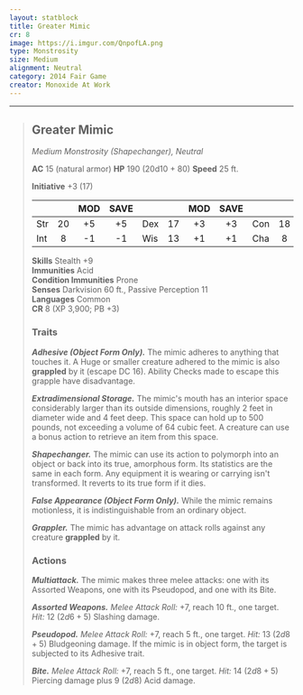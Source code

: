 ```yaml
---
layout: statblock
title: Greater Mimic
cr: 8
image: https://i.imgur.com/QnpofLA.png
type: Monstrosity
size: Medium
alignment: Neutral
category: 2014 Fair Game
creator: Monoxide At Work
---
```


___
> ## Greater Mimic
> *Medium Monstrosity (Shapechanger), Neutral*
> 
> **AC** 15 (natural armor) **HP** 190 (20d10 + 80) **Speed** 25 ft.
> 
> **Initiative** +3 (17)
>
> | | | MOD | SAVE | | | MOD | SAVE | | | MOD | SAVE |
> |:--|:-:|:----:|:----:|:--|:-:|:----:|:----:|:--|:-:|:----:|:----:|
> |Str| 20| +5 | +5 |Dex| 17| +3 | +3 |Con| 18| +4 | +4 |
> |Int| 8| -1 | -1 |Wis| 13| +1 | +1 |Cha| 8| -1 | -1 |
>
> **Skills** Stealth +9  
> **Immunities** Acid  
> **Condition Immunities** Prone  
> **Senses** Darkvision 60 ft., Passive Perception 11  
> **Languages** Common  
> **CR** 8 (XP 3,900; PB +3)
>
> ### Traits
>
> ***Adhesive (Object Form Only).*** The mimic adheres to anything that touches it. A Huge or smaller creature adhered to the mimic is also **grappled** by it (escape DC 16). Ability Checks made to escape this grapple have disadvantage.
>
> ***Extradimensional Storage.*** The mimic's mouth has an interior space considerably larger than its outside dimensions, roughly 2 feet in diameter wide and 4 feet deep. This space can hold up to 500 pounds, not exceeding a volume of 64 cubic feet. A creature can use a bonus action to retrieve an item from this space.
>
> ***Shapechanger.*** The mimic can use its action to polymorph into an object or back into its true, amorphous form. Its statistics are the same in each form. Any equipment it is wearing or carrying isn't transformed. It reverts to its true form if it dies.
>
> ***False Appearance (Object Form Only).*** While the mimic remains motionless, it is indistinguishable from an ordinary object.
>
> ***Grappler.*** The mimic has advantage on attack rolls against any creature **grappled** by it.
>
> ### Actions
>
> ***Multiattack.*** The mimic makes three melee attacks: one with its Assorted Weapons, one with its Pseudopod, and one with its Bite.
>
> ***Assorted Weapons.*** *Melee Attack Roll:* +7, reach 10 ft., one target. *Hit:* 12 ($2d6 + 5$) Slashing damage.
>
> ***Pseudopod.*** *Melee Attack Roll:* +7, reach 5 ft., one target. *Hit:* 13 ($2d8 + 5$) Bludgeoning damage. If the mimic is in object form, the target is subjected to its Adhesive trait.
>
> ***Bite.*** *Melee Attack Roll:* +7, reach 5 ft., one target. *Hit:* 14 ($2d8 + 5$) Piercing damage plus 9 ($2d8$) Acid damage.